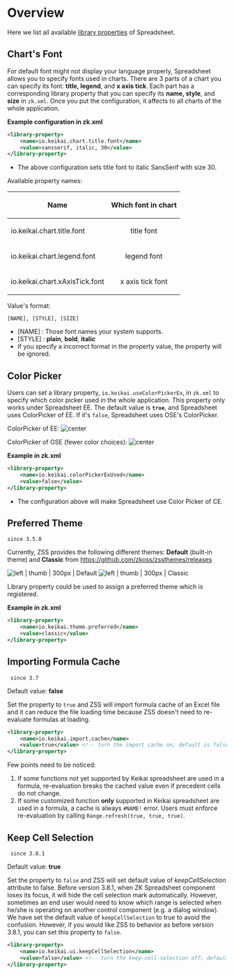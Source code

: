 # Overview

Here we list all available [ library
properties](ZK_Configuration_Reference/zk.xml/The_library-property_Element "wikilink")
of Spreadsheet.

## Chart's Font

For default font might not display your language properly, Spreadsheet
allows you to specify fonts used in charts. There are 3 parts of a chart
you can specify its font: **title, legend**, and **x axis tick**. Each
part has a corresponding library property that you can specify its
**name, style**, and **size** in `zk.xml`. Once you put the
configuration, it affects to all charts of the whole application.

**Example configuration in zk.xml**

``` xml
<library-property>
    <name>io.keikai.chart.title.font</name>
    <value>sansserif, italic, 30</value>
</library-property>
```

  - The above configuration sets title font to italic SansSerif with
    size 30.

Available property names:

<table>
<thead>
<tr class="header">
<th><p><strong>Name</strong></p></th>
<th><p><strong>Which font in chart</strong></p></th>
</tr>
</thead>
<tbody>
<tr class="odd">
<td><p>io.keikai.chart.title.font</p></td>
<td><center>
<p>title font</p>
</center></td>
</tr>
<tr class="even">
<td><p>io.keikai.chart.legend.font</p></td>
<td><center>
<p>legend font</p>
</center></td>
</tr>
<tr class="odd">
<td><p>io.keikai.chart.xAxisTick.font</p></td>
<td><center>
<p>x axis tick font</p>
</center></td>
</tr>
</tbody>
</table>

Value's format:

``` text
[NAME], [STYLE], [SIZE]
```

  - \[NAME\] : Those font names your system supports.
  - \[STYLE\] : **plain**, **bold**, **italic**
  - If you specify a incorrect format in the property value, the
    property will be ignored.

## Color Picker

Users can set a library property, `io.keikai.useColorPickerEx`, in
`zk.xml` to specify which color picker used in the whole application.
This property only works under Spreadsheet EE. The default value is
**`true`**, and Spreadsheet uses ColorPicker of EE. If it's `false`,
Spreadsheet uses OSE's ColorPicker.

ColorPicker of EE: ![
center](zss-essentials-configuration-colorPickerEE.png " center")

ColorPicker of OSE (fewer color choices): ![
center](zss-essentials-configuration-colorPickerCE.png " center")

**Example in zk.xml**

``` xml
<library-property>
    <name>io.keikai.colorPickerExUsed</name>
    <value>false</value>
</library-property>
```

  - The configuration above will make Spreadsheet use Color Picker of
    CE.

## Preferred Theme

`since 3.5.0`

Currently, ZSS provides the following different themes: **Default**
(built-in theme) and **Classic** from
<https://github.com/zkoss/zssthemes/releases>

![ left | thumb | 300px | Default](skyline-look-and-feel.png
" left | thumb | 300px | Default") ![ left | thumb | 300px |
Classic](classic-look-and-feel.png " left | thumb | 300px | Classic")

<div style="clear: both">

</div>

Library property could be used to assign a preferred theme which is
registered.

**Example in zk.xml**

``` xml
<library-property>
    <name>io.keikai.theme.preferred</name>
    <value>classic</value>
</library-property>
```

## Importing Formula Cache

` since 3.7`

Default value: **false**

Set the property to `true` and ZSS will import formula cache of an Excel
file and it can reduce the file loading time because ZSS doesn't need to
re-evaluate formulas at loading.

``` xml
<library-property>
    <name>io.keikai.import.cache</name>
    <value>true</value> <!-- turn the import cache on; default is false if not specified -->
</library-property>
```

Few points need to be noticed:

1.  If some functions not yet supported by Keikai spreadsheet are used in a
    formula, re-evaluation breaks the cached value even if precedent
    cells do not change.
2.  If some customized function **only** supported in Keikai spreadsheet are
    used in a formula, a cache is always `#NAME!` error. Users must
    enforce re-evaluation by calling `Range.refresh(true, true, true)`.

## Keep Cell Selection

` since 3.8.1`

Default value: **true**

Set the property to `false` and ZSS will set default value of
*keepCellSelection* attribute to false. Before version 3.8.1, when ZK
Spreadsheet component loses its focus, it will hide the cell selection
mark automatically. However, sometimes an end user would need to know
which range is selected when he/she is operating on another control
component (e.g. a dialog window). We have set the default value of
`keepCellSelection` to true to avoid the confusion. However, if you
would like ZSS to behavior as before version 3.8.1, you can set this
property to `false`.

``` xml
<library-property>
    <name>io.keikai.ui.keepCellSelection</name>
    <value>false</value> <!-- turn the keep-cell-selection off; default is true if not specified -->
</library-property>
```
